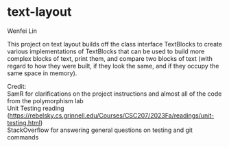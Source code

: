 # text-layout
Wenfei Lin

This project on text layout builds off the class interface TextBlocks to create various implementations of TextBlocks that can be used to build more complex blocks of text, print them, and compare two blocks of text (with regard to how they were built, if they look the same, and if they occupy the same space in memory).

Credit:<br />
SamR for clarifications on the project instructions and almost all of the code from the polymorphism lab<br />
Unit Testing reading (https://rebelsky.cs.grinnell.edu/Courses/CSC207/2023Fa/readings/unit-testing.html)<br />
StackOverflow for answering general questions on testing and git commands
